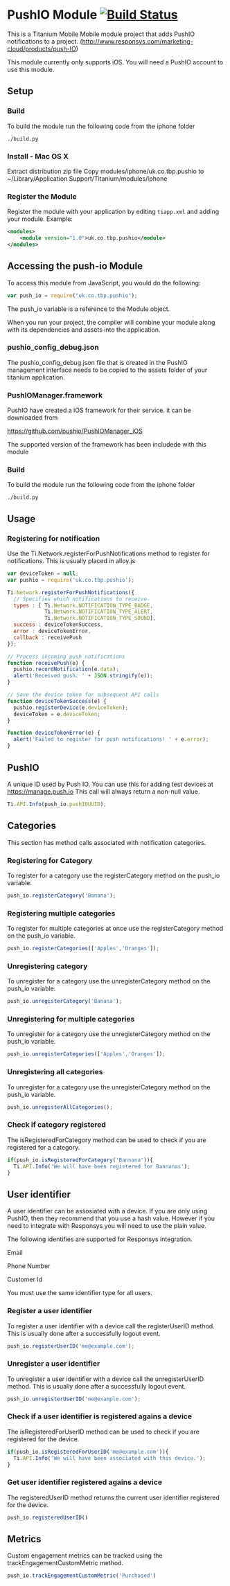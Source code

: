 # PushIO Module [![Build Status](https://travis-ci.org/TheBookPeople/titanium-pushio.svg?branch=master)](https://travis-ci.org/TheBookPeople/titanium-pushio)


This is a Titanium Mobile Mobile module project that adds PushIO notifications to a project. 
(http://www.responsys.com/marketing-cloud/products/push-IO)

This module currently only supports iOS. You will need a PushIO account to use this module.

## Setup

### Build

To build the module run the following code from the iphone folder

```shell
./build.py
```

### Install - Mac OS X

Extract distribution zip file
Copy modules/iphone/uk.co.tbp.pushio to ~/Library/Application Support/Titanium/modules/iphone

### Register the Module

Register the module with your application by editing `tiapp.xml` and adding your module.
Example:

```xml
<modules>
	<module version="1.0">uk.co.tbp.pushio</module>
</modules>
```

## Accessing the push-io Module

To access this module from JavaScript, you would do the following:

```javascript
var push_io = require("uk.co.tbp.pushio");
```

The push_io variable is a reference to the Module object.



When you run your project, the compiler will combine your module along with its dependencies and assets into the application.

### pushio_config_debug.json

The  pushio_config_debug.json file that is created in the PushIO management interface needs to be copied to
the assets folder of your titanium application.

### PushIOManager.framework

PushIO have created a iOS framework for their service. it can be downloaded from 

https://github.com/pushio/PushIOManager_iOS

The supported version of the framework has been includede with this module


### Build

To build the module run the following code from the iphone folder

```
./build.py
```

## Usage


### Registering for notification

Use the Ti.Network.registerForPushNotifications method to register for notifications. This is usually placed in alloy.js

```javascript
var deviceToken = null;
var pushio = require('uk.co.tbp.pushio');

Ti.Network.registerForPushNotifications({
  // Specifies which notifications to receive
  types : [ Ti.Network.NOTIFICATION_TYPE_BADGE, 
            Ti.Network.NOTIFICATION_TYPE_ALERT, 
            Ti.Network.NOTIFICATION_TYPE_SOUND],
  success : deviceTokenSuccess,
  error : deviceTokenError,
  callback : receivePush
});

// Process incoming push notifications
function receivePush(e) {
  pushio.recordNotification(e.data);
  alert('Received push: ' + JSON.stringify(e));
}

// Save the device token for subsequent API calls
function deviceTokenSuccess(e) {
  pushio.registerDevice(e.deviceToken);
  deviceToken = e.deviceToken;
}

function deviceTokenError(e) {
  alert('Failed to register for push notifications! ' + e.error);
}
```  

## PushIO

A unique ID used by Push IO. You can use this for adding test devices at https://manage.push.io This call will always return a non-null value.

```javascript
Ti.API.Info(push_io.pushIOUUID); 
``` 

## Categories

This section has method calls associated with notification categories.

### Registering for Category

To register for a category use the registerCategory method on the push_io variable.

```javascript
push_io.registerCategory('Banana'); 
``` 

### Registering multiple categories

To register for multiple categories at once use the registerCategory method on the push_io variable.

```javascript
push_io.registerCategories(['Apples','Oranges']);
``` 
### Unregistering category

To unregister for a category use the unregisterCategory method on the push_io variable.

```javascript
push_io.unregisterCategory('Banana'); 
``` 

### Unregistering for multiple categories

To unregister for a category use the unregisterCategory method on the push_io variable.

```javascript
push_io.unregisterCategories(['Apples','Oranges']); 
``` 
### Unregistering all categories

To unregister for a category use the unregisterCategory method on the push_io variable.

```javascript
push_io.unregisterAllCategories(); 
``` 

### Check if category registered

The isRegisteredForCategory method can be used to check if you are registered for a category.

```javascript
if(push_io.isRegisteredForCategory('Bannana')){
  Ti.API.Info('We will have been registered for Bannanas');
}
``` 

## User identifier

A user identifier can be assosiated with a device. If you are only using PushIO, then they recommend that you use a hash value. However
if you need to integrate with Responsys you will need to use the plain value.  

The following identifies are supported for Responsys integration.

Email

Phone Number

Customer Id 

You must use the same identifier type for all users. 

### Register a user identifier

To register a user identifier with a device call the registerUserID method. This is usually done after a successfully
logout event.  

```javascript
push_io.registerUserID('me@example.com'); 
``` 
### Unregister a user identifier

To unregister a user identifier with a device call the unregisterUserID method. This is usually done after a successfully
logout event.

```javascript
push_io.unregisterUserID('me@example.com'); 
``` 

### Check if a user identifier is registered agains a device

The isRegisteredForUserID method can be used to check if you are registered for the device.

```javascript
if(push_io.isRegisteredForUserID('me@example.com')){
  Ti.API.Info('We will have been associated with this device.');
}
``` 

### Get user identifier registered agains a device

The registeredUserID method returns the current user identifier registered for the device.

```javascript
push_io.registeredUserID()
``` 


## Metrics

Custom engagement metrics can be tracked using the trackEngagementCustomMetric method.  

```javascript
push_io.trackEngagementCustomMetric('Purchased')
``` 

